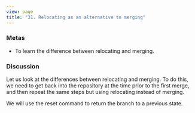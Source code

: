 ```yaml
---
view: page
title: "31. Relocating as an alternative to merging"
---
```


<h3>Metas</h3>

<ul><li>To learn the difference between relocating and merging.</li></ul>

<h3>Discussion</h3>

<p>Let us look at the differences between relocating and merging. To do this, we need to get back into the repository at the time prior to the first merge, and then repeat the same steps but using relocating instead of merging.</p>

<p>We will use the reset command to return the branch to a previous state.</p>